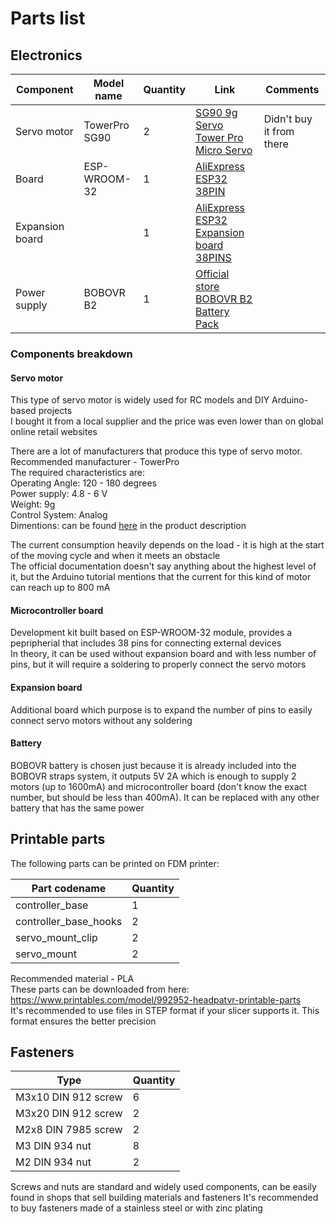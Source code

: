 # Parts list

## Electronics


| Component       | Model name    | Quantity | Link                                                                                             | Comments                 |
| --------------- | ------------- | -------- | ------------------------------------------------------------------------------------------------ | ------------------------ |
| Servo motor     | TowerPro SG90 | 2        | [SG90 9g Servo Tower Pro Micro Servo](https://www.aliexpress.com/i/1005004508427060.html)        | Didn't buy it from there |
| Board           | ESP-WROOM-32  | 1        | [AliExpress ESP32 38PIN](https://www.aliexpress.com/item/1005005970816555.html)                  |                          |
| Expansion board |               | 1        | [AliExpress ESP32 Expansion board 38PINS](https://www.aliexpress.com/item/1005006176546785.html) |                          |
| Power supply    | BOBOVR B2     | 1        | [Official store BOBOVR B2 Battery Pack](https://www.bobovr.com/products/b2)                      |                          |


### Components breakdown

#### Servo motor
This type of servo motor is widely used for RC models and DIY Arduino-based projects  
I bought it from a local supplier and the price was even lower than on global online retail websites 

There are a lot of manufacturers that produce this type of servo motor.   
Recommended manufacturer - TowerPro  
The required characteristics are:  
Operating Angle: 120 - 180 degrees  
Power supply: 4.8 - 6 V  
Weight: 9g  
Control System: Analog  
Dimentions: can be found [here](https://www.towerpro.com.tw/product/sg90-analog/) in the product description  

The current consumption heavily depends on the load - it is high at the start of the moving cycle and when it meets an obstacle  
The official documentation doesn't say anything about the highest level of it, but the Arduino tutorial mentions that the current for this kind of motor can reach up to 800 mA  

#### Microcontroller board
Development kit built based on ESP-WROOM-32 module, provides a pepripherial that includes 38 pins for connecting external devices  
In theory, it can be used without expansion board and with less number of pins, but it will require a soldering to properly connect the servo motors  

#### Expansion board
Additional board which purpose is to expand the number of pins to easily connect servo motors without any soldering  

#### Battery
BOBOVR battery is chosen just because it is already included into the BOBOVR straps system, it outputs 5V 2A which is enough to supply 2 motors (up to 1600mA) and microcontroller board (don't know the exact number, but should be less than 400mA). It can be replaced with any other battery that has the same power

## Printable parts
The following parts can be printed on FDM printer:

| Part codename         | Quantity |
| --------------------- | -------- |
| controller_base       | 1        |
| controller_base_hooks | 2        |
| servo_mount_clip      | 2        |
| servo_mount           | 2        |

Recommended material - PLA  
These parts can be downloaded from here: https://www.printables.com/model/992952-headpatvr-printable-parts  
It's recommended to use files in STEP format if your slicer supports it. This format ensures the better precision  

## Fasteners

| Type                | Quantity |
| ------------------- | -------- |
| M3x10 DIN 912 screw | 6        |
| M3x20 DIN 912 screw | 2        |
| M2x8 DIN 7985 screw | 2        |
| M3 DIN 934 nut      | 8        |
| M2 DIN 934 nut      | 2        |


Screws and nuts are standard and widely used components, can be easily found in shops that sell building materials and fasteners
It's recommended to buy fasteners made of a stainless steel or with zinc plating
